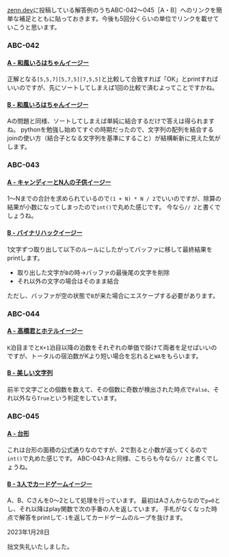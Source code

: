 [zenn.dev](https://zenn.dev/hyperdb)に投稿している解答例のうちABC-042～045［A・B］へのリンクを簡単な補足とともに貼っておきます。今後も5回分くらいの単位でリンクを載せていこうと思います。

### ABC-042

#### [A - 和風いろはちゃんイージー](https://zenn.dev/hyperdb/articles/b462a2dbdc2d1c)

正解となる`[5,5,7][5,7,5][7,5,5]`と比較して合致すれば「OK」とprintすればいいのですが、先にソートしてしまえば1回の比較で済むよってことですかね。

#### [B - 和風いろはちゃんイージー](https://zenn.dev/hyperdb/articles/13e6376de2f640)

Aの問題と同様、ソートしてしまえば単純に結合するだけで答えは得られますね。
pythonを勉強し始めてすぐの時期だったので、文字列の配列を結合するjoinの使い方（結合子となる文字列を基準にすること）が結構斬新に見えた気がします。

### ABC-043

#### [A - キャンディーとN人の子供イージー](https://zenn.dev/hyperdb/articles/2863ed139fa6f0)

1～Nまでの合計を求められているので`(1 + N) * N / 2`でいいのですが、除算の結果が小数になってしまったので`int()`で丸めた感じです。
今なら`// 2`と書くでしょうね。

#### [B - バイナリハックイージー](https://zenn.dev/hyperdb/articles/93285160ef86bb)

1文字ずつ取り出して以下のルールにしたがってバッファに移して最終結果をprintします。

- 取り出した文字が`B`の時→バッファの最後尾の文字を削除
- それ以外の文字の場合はそのまま結合

ただし、バッファが空の状態で`B`が来た場合にエスケープする必要があります。

### ABC-044

#### [A - 高橋君とホテルイージー](https://zenn.dev/hyperdb/articles/56e1a0499eb271)

`K`泊目までと`K+1`泊目以降の泊数をそれぞれの単価で掛けて両者を足せばいいのですが、トータルの宿泊数がKより短い場合を忘れると`WA`をもらいます。

#### [B - 美しい文字列](https://zenn.dev/hyperdb/articles/9a92d299261031)

前半で文字ごとの個数を数えて、その個数に奇数が検出された時点で`False`、それ以外なら`True`という判定をしています。

### ABC-045

#### [A - 台形](https://zenn.dev/hyperdb/articles/32e251384d1b42)

これは台形の面積の公式通りなのですが、2で割ると小数が返ってくるので`int()`で丸めた感じです。
ABC-043-Aと同様、こちらも今なら`// 2`と書くでしょうね。

#### [B - 3人でカードゲームイージー](https://zenn.dev/hyperdb/articles/bd8d2dbcd31fc7)

A、B、Cさんを0～2として処理を行っています。
最初はAさんからなので`p=0`とし、それ以降はplay関数で次の手番の人を返しています。
手札がなくなった時点で解答をprintして`-1`を返してカードゲームのループを抜けます。

2023年1月28日

拙文失礼いたしました。
